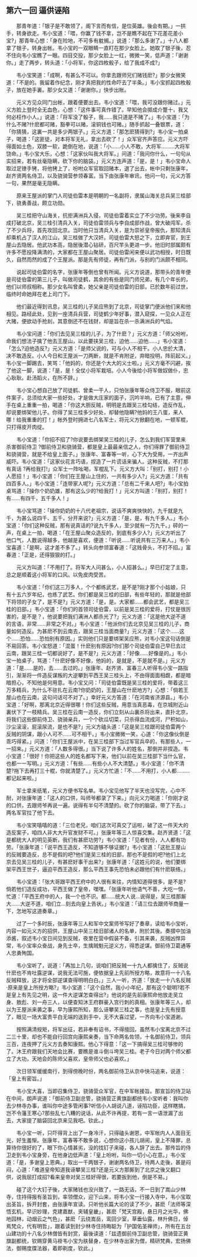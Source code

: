 ## 第六一回 逼供诬陷

　　那青年道：「银子是不敢领了，阁下言而有信，是位英雄。後会有期。」一拱手，转身欲走。韦小宝道：「喂，你赢了钱不拿，岂不是瞧不起在下花差花差小宝?」那青年心想：「身在险地，不可多有躭搁。」说道：「那么多谢了。」十八人都拿了银子，转身出帐。韦小宝的一双眼睛一直盯在那少女脸上。她取了银子後，忍不住向韦小宝瞧了一眼。四目交投，那少女脸上一红，微微一笑，低声道：「谢谢你。」走了两步，转头道：「小将军，你这四枚骰子，给了我成不成?」

　　韦小宝笑道：「成啊，有甚么不可以。你拿去跟师兄们赌钱麽?」那少女微笑道：「不是的。我留着作纪念，刚才真把我的性命吓去了半条。」韦小宝抓起四枚骰子，放在她手裏。那少女又道：「谢谢你。」快步出帐。

　　元义方见众同门出帐，跟着便要出去。韦小宝道：「喂，我可没跟你赌过。」元义方脸上登时全无血色，心想：「这件事可真作错了。早知他会掷成介蹩十，我又何必枉作小人。」说道：「将军没了骰子，我……我只道是不赌了。」韦小宝道：「为什么不赌?什麽都可赌，豁拳可以赌，滚铜钱也可赌。」随手抓起一叠银票，道：「你猜猜，这裏一共是多少两银子。」元义方道：「那怎麽猜得到?」韦小宝一拍桌子，喝道：「这匪徒，对本将军无礼，拿出去砍了！」众军官齐声答应。元义方吓得面如土色，双膝一软，跪倒在地，说道：「小……小人不敢，大将军………大将军饶命。」韦小宝大乐，心想：「这家伙叫我大将军。」问道：「我问你什么，一句句从实招来，若有丝毫隐瞒，砍下你的脑袋。」元义方连声道：「是，是！」韦小宝命人取过足镣手铐，将他铐上了，吩咐众军官取回赌本，退了出去，帐中只剩张康年，赵齐贤两名侍卫，以及骁骑营参领春富。当下由张康年审讯，他问一句，元义方答一句，果然是毫无隐瞒。

　　原来王屋派的掌门人司徒伯雷本是明朝的一名副将，隶属山海关总兵吴三桂部下，骁勇善战，颇立功勋。

　　吴三桂把守山海关，抗拒满洲兵入侵，司徒伯雷着实立了不少功劳。後来李自成打破北京，吴三桂引清兵入关，司徒伯雷领兵与李自成部作战，曾大破闯军。杀了不少兵将，首先攻回北京。当时他只当清兵入关，是为崇祯皇帝报仇，那知清兵却乘机占了汉人的江山，吴三桂做了大汉奸。司徒伯雷大怒之下，立即弃官，到王屋山去隐居。他武功本高，隐居後潜心钻研，百尺竿头更进一步。他旧时部属颇有许多不愿投降满清的，大家都在王屋山聚居。司徒伯雷闲来便以武功相授，时日既久，自然而然的成了个王屋派。那是先有师徒，再有门派，与别的门派颇不相同。

　　说起司徒伯雷的名字，张康年等倒也曾有所闻。元义方说道，那带头的青年便是司徒伯雷的第三儿子，叫做司徒鹤，其余的有些是同门师兄弟，有几个年长的，他们以师叔相称。那少女名叫曾柔，她父亲是司徒伯雷的旧部，已於数年前过世，临终时命她拜在老上司门下。

　　他们最近得到讯息，吴三桂的儿子吴应熊到了北京，司徒掌门便派他们来和他相见。路经此处，见到一座清兵兵营，司徒鹤少年好事，潜入窥探，一见众人正在大赌，便欲动手抢刦，其意倒还不在钱财，却是旨在杀一杀满洲兵的气焰。

　　韦小宝问道：「你们去见吴三桂的儿子，为了什麽？」元义方道：「师父吩咐，命我们想法子擒了他去王屋山，以此要挟吴三桂，迫他……迫他……」韦小宝道：「怎么?迫他造反?」元义方道：「是师父说的，可与小人不相干。小人忠於大清，决不敢造反。小人今日和王屋派一刀两断，就是不肯附逆，弃暗投明，阵前起义。」韦小宝一脚踢去，笑骂：「他妈的，你还是个大大的义士啦。」元义方毫不闪避，挨了他这一脚，说道：「是，是！全仗小将军栽培。小人今後给小将军做奴做仆，忠心耿耿。赴汤蹈火，在所不辞。」

　　韦小宝心想自己放了司徒鹤、曾柔一干人，只怕张康年等众侍卫不服，眼前这件案子，总须给大家一些好处，才是做大庄家的面子，沉吟半响，已有了主意，伸手在桌上重重一拍，喝道：「你这大胆反贼，明明是去跟吴三桂勾结，造反作乱，却说要绑架他儿子。你得了吴三桂多少好处，却替他隐瞒?他妈的王八蛋，来人哪！给我重重的打！」帐外登时拥进七八名军士，将元义方掀翻在地，一顿军棍，只打得皮开肉绽。

　　韦小宝道：「你招不招了?你说要去绑架吴三桂的儿子，怎么到我们军营里来杀害御前侍卫 ?御前侍卫和骁骑营，都是皇上最最亲信之人，你们得罪了御前侍卫和骁骑营，就是不给皇上面子。」张康年、富春等一听，心下大为受用，一齐出声威吓。韦小宝道：「这家伙花言巧语，捏造了一片谎话来骗人。这种反贼，不打那有真话 ?再给我打!」众军士一阵吆喝，军棍乱下。元义方大叫：「别打，别打！小人愿招！」韦小宝道：「你们在王屋山上住的，一共有多少人?」元义方道：「共有四百多人。」韦小宝道：「连带家人呢?」元义方道：「总有二千来人吧?」韦小宝拍桌骂道：「操你个奶奶雄，那有这么少的?给我打！」元义方叫道：「别打，别打！有……有四千，五千多人！」

　　韦小宝骂道：「操你奶奶的十八代老祖宗，说话不爽爽快快的，九千就是九千，为甚么说四千、五千，分开来说?」元义方道：「是，是，有九千多人。」韦小宝道：「你们这种反贼，那有说真话的?说九千多人，至少就有一万九千。」砰的一声，在桌上一拍，喝道：「在王屋山聚众造反的，到底有多少人?」元义方听出了他口气，人数说得越多，他越是喜欢，便道：「听说……听说共有三万来人。」韦小宝喜道：「是啊，这才差不多了。」转头向参领富春道：「这贱骨头，不打不招。」富春道：「正是，还得狠狠的打。」

　　元义方叫道：「不用打了。将军大人问甚么，小人招甚么。」早巳打定了主意，总之是顺着这小将军的口风。以免皮肉受苦。

　　韦小宝道：「你们这三万多人，个个都练武艺，是不是?刚才那个小姑娘，只有十五六岁年纪，也练了武艺。你们都是吴三桂的旧部，有些年轻的，那就是他部下将领的子女了，是不是?」元义方道：「是，是。大家都……都会武艺，都是吴三桂的旧部。」韦小宝道：「你们的首领司徒伯雷，以前是吴三桂的爱将，打仗是很厉害的，是不是？，他说要把我们满洲人都杀光了?」元义方道：「这是他大逆不道的言语，非常……非常之不对。」韦小宝道：「他派你们去北京见吴三桂的儿子，商量如何造反。为甚麽不到云南去，跟吴三桂当面商量?」元义方道：「这个……这个……恐怕……恐怕别有原因。」实则他们只是要绑架吴应熊，对韦小宝这句话倒是不易回答。韦小宝怒道：「混蛋！什麽别有原因?你们那个司徒伯雷自己早巳去过云南，跟吴三桂一切都说好了，是不是?」元义方道：「好像……好像是的。」韦小宝一拍桌子，骂道：「什麽好像不好像，他妈的，是就是，不是就不是。」元义方道：「是……是的，去……去过的。」张康年、赵齐贤、富春三人听得韦小宝一路指引，渐渐将一件造反谋叛的大逆攀到平西王吴三桂头上，不由得面面相觑，都是暗暗担心，不知他是何用意。韦小宝又问：「司徒伯雷既是吴三桂的爱将，带着这三万多精兵，为什么不驻扎在云南?你奶奶的，王屋山在什麽地方?」心想：「倘若王屋山也在云南，这句问话可不对了。」幸好元义方答道：「在河南省济源县。」韦小宝道：「好啊，那离北京近得很哪！你们这些反贼，用意当真恶毒，在京城附近山裏伏下了一枝精兵。吴三桂在云南一造反，你们立刻从山裏杀将出来，直扑北京，将我们这些御前侍卫、骁骑亲兵，一个个砍瓜切菜，只杀得血流成河，尸积如山，沙尘滚滚，屁滚尿流，是也不是?」元义方磕头道：「这是吴三桂跟司徒伯雷两个反贼的阴谋，跟小人可不……可不相干。」韦小宝微微一笑，心道：「你这像伙倒是乖巧得紧。」问道：「你们王屋派中，在吴三桂部下当过军官兵卒的，有那些人，一一招来。」元义方道：「人数多得很。」当下说了许多人的姓名，那倒并非捏造。韦小宝道：「很好！你把这些人的姓名都写下来，他们以前在吴三桂部下当什么官，也都一一写明。」元义方道：「有些……有些小人不大清楚。」韦小宝道：「你不清楚?拖下去再打三十棍，你就清楚了。」元义方忙道：「不……不用打，小人都………都记起来啦。」

　　军士拿来纸笔，元义方便书写名单。韦小宝见他写了半天也没写完，心中不耐，对张康年道：「这人的口供，叫师爷都录了下来。」向元义力喝道：「你刚才说的口供，去跟师爷再说一遍。说得有半句不清楚的。砍了你的脑袋，带了下去。」两名军官拉了他下去。

　　韦小宝笑嘻嘻的道：「三位老兄，咱们这次可真交了运啦，破了这一件天大的造反案子，咱四人非大大升官发财不可。」张康年等三人惊喜交集。赵齐贤道：「这是都统大人的明见英断，我们有甚麽功劳?」韦小宝道：「见者有份，人人都有功劳。「张康年道：「说平西王造反，不知道够不够证据?」韦小宝道：「这批王屋山的反贼要造反，总不是假的吧?他们是吴三桂的旧部，那也不是假的吧?他们上北京去见吴三桂的儿子，有甚麽好事干出来?」张康年道：「这姓元的说，他们要绑架平西王世子，逼迫平西王造反，那么平西王事先恐怕未必跟他们有什麽联络。」

　　韦小宝道：「张大哥跟平西王府中的人很有来往，内情知道得很多，是不是?倘若他们造反成功，平西王做了皇帝，嘿嘿。「张康年听他语气不善，大吃一惊，忙道：「平西王府中的人，我一个也不识。都……统大人说…说得是，吴三桂那厮大……大逆不道，咱们立…刻去向皇上告状。」韦小宝道：「请三位去跟师爷商量一下，怎地写这道奏章。」

　　过了一个多时辰，张康年等三人和军中文案师爷写好了奏章，读给韦小宝听，内容一如元义方的招供，王屋山中吴三桂旧部诸人的名单，附於其後。奏摺中加油添酱，叙述韦小宝日间见到反贼，夜里在营中假装不备，引其来袭，反贼凶悍异常，韦小宝率众奋战，身先士卒，生擒贼魁元逆义方，得悉逆谋。御前侍卫葛通等人忠勇殉国。

　　韦小宝听了，说道：「再加上几句，说咱们把反贼一十九人都擒住了，反贼说什麽也不肯吐露逆谋，说我无法可施，便依据皇上先前所授方略，故意将一十八名反贼释放，这才将全部逆谋查得明明白白。」三人一听，齐道：「放走一十八名反贼·原来是皇上所授方略?」韦小宝道：「这个自然，我小小年纪，那有这个聪明?若不是皇上有先见之明，这一件大逆谋怎查得出?」他说的是先前康熙命他放走吴立身、敖彪、刘一舟三人，以便查知沐王府群豪入宫行刺的真相。张康年等三人，却以为王屋派来袭之事，早为康熙所知，那么诬攀吴三桂之事，也是皇上先有授意了，眼见一场大富贵平白无端的送到手中，无不大喜过望，一齐向韦小宝道谢。

　　按照满清规矩，将军出征，若非奉有诏书，不得擅回，虽然韦小宝离北京不过二三十里，却也不能自行回宫向康熙亲奏，当下命两名佐领，十名御前侍卫，领兵三百，连夜押了元义方去奏知康熙。他心下得意：「这一下搞得吴三桂可够惨的了。沐王府跟我们天地会比赛，要瞧是谁斗倒斗垮吴三桂。老子今日对两个师父都立了大功，天地会的陈师父喜欢，皇帝师父也必喜欢。」

　　次日领军缓缓南行，到得傍晚时份，两名御前侍卫从京中快马追来，说道：「皇上有密旨。」

　　韦小宝大喜，当即召集侍卫，骁骑营众军官，在中军帐接旨。那宣旨的侍卫站在中间，朗声说道：「御前侍卫副总管，骁骑营正黄旗副都统韦小宝听者：我叫你去少林寺办事，谁叫你中途多管闲事?听信小人胡说八道，诬陷功臣，这样瞎搞，岂不令藩王寒心?那些乱七八糟的说话，从此不许再提，若有一言一语泄漏了出去，大家提了脑袋回北京来见我吧。钦此。」

　　韦小宝一听，只吓得背上出了一身冷汗，只得磕头谢恩，中军帐内人人面目无光，好生羞惭。张康年，富春等不敢多说，心想你这小孩儿胡闹，皇上不降罪，总算待你很好的了，眼下你心情甚劣，没的找钉子来碰，各人辞了出去。那传旨的侍卫走到韦小宝身旁，在他身边低声道：「皇上吩咐，叫你一切小心在意。」韦小宝道：「是，多谢皇上恩典。」取出一千两银子，谢谢两名侍卫，待两人走後，甚是闷闷，心道：「难道皇帝知道我诬攀吴三桂?还是元义方那厮到了北京之後又翻口供，说我屈打成招?看来皇帝对吴三桂好得很，若要扳到他，倒是不易。」

　　碰了这个大钉子後，大家赌钱也没兴致了，一路无话，不一日到了嵩山少林寺，住持得报有圣旨到，率领僧众，迎下山来，将韦小宝一行接入寺中，韦小宝取出圣旨，拆开封套，由张康年宣读。只听他长篇大论的读了不少，甚麽「法师等深悟玄机，早识妙理，克建嘉猷，夹辅皇畿」，甚麽「梵天宫殿，悬日月之光华，佛地园林，动烟云之气色」，甚麽「云绕嵩岳，鸾回少室，草垂仙露，林升佛日，倬焉梵众，代有明哲」，跟着读到封少林寺住持晦聪为「护国佑圣禅师」，所有在五台山建功的十八名少林僧皆有封赏，最後读道：「兹遗御前侍卫副总管，骁骑营正黄旗副都统，钦赐穿黄马褂韦小宝为肤替身，在少林寺出家为僧，精研梵典，宏扬佛法，御赐度牒法器，着即剃度，钦此。」